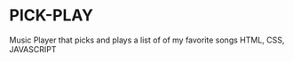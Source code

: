 # PICK-PLAY
Music Player that picks and plays a list of of my favorite songs 
HTML, CSS, JAVASCRIPT 
